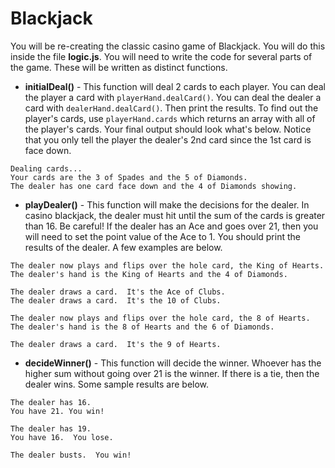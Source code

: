 # Blackjack

You will be re-creating the classic casino game of Blackjack.  You will do this inside the file **logic.js**.  You will need to write the code for several parts of the game.  These will be written as distinct functions.

- **initialDeal()** - This function will deal 2 cards to each player.  You can deal the player a card with `playerHand.dealCard()`.  You can deal the dealer a card with `dealerHand.dealCard()`.  Then print the results.  To find out the player's cards, use `playerHand.cards` which returns an array with all of the player's cards.  Your final output should look what's below.  Notice that you only tell the player the dealer's 2nd card since the 1st card is face down.

```
Dealing cards...
Your cards are the 3 of Spades and the 5 of Diamonds.
The dealer has one card face down and the 4 of Diamonds showing.
```
- **playDealer()** - This function will make the decisions for the dealer.  In casino blackjack, the dealer must hit until the sum of the cards is greater than 16.  Be careful!  If the dealer has an Ace and goes over 21, then you will need to set the point value of the Ace to 1.  You should print the results of the dealer.  A few examples are below.

```
The dealer now plays and flips over the hole card, the King of Hearts.
The dealer's hand is the King of Hearts and the 4 of Diamonds.

The dealer draws a card.  It's the Ace of Clubs.
The dealer draws a card.  It's the 10 of Clubs.
```

```
The dealer now plays and flips over the hole card, the 8 of Hearts.
The dealer's hand is the 8 of Hearts and the 6 of Diamonds.

The dealer draws a card.  It's the 9 of Hearts.
```
- **decideWinner()** - This function will decide the winner.  Whoever has the higher sum without going over 21 is the winner.  If there is a tie, then the dealer wins.  Some sample results are below.

```
The dealer has 16.
You have 21. You win!
```

```
The dealer has 19.
You have 16.  You lose.
```

```
The dealer busts.  You win!
```
